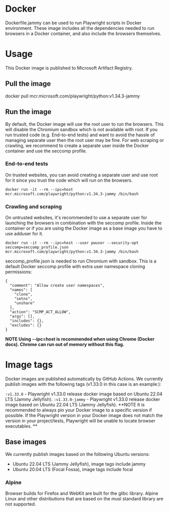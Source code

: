 Docker
=======
Dockerfile.jammy can be used to run Playwright scripts in Docker environment. These image includes all the dependencies needed to run browsers in a Docker container, and also include the browsers themselves.

# Usage
This Docker image is published to Microsoft Artifact Registry.

## Pull the image
docker pull mcr.microsoft.com/playwright/python:v1.34.3-jammy

## Run the image
By default, the Docker image will use the root user to run the browsers. This will disable the Chromium sandbox which is not available with root. If you run trusted code (e.g. End-to-end tests) and want to avoid the hassle of managing separate user then the root user may be fine. For web scraping or crawling, we recommend to create a separate user inside the Docker container and use the seccomp profile.

### End-to-end tests
On trusted websites, you can avoid creating a separate user and use root for it since you trust the code which will run on the browsers.

```docker run -it --rm --ipc=host mcr.microsoft.com/playwright/python:v1.34.3-jammy /bin/bash```

### Crawling and scraping
On untrusted websites, it's recommended to use a separate user for launching the browsers in combination with the seccomp profile. Inside the container or if you are using the Docker image as a base image you have to use adduser for it.
```
docker run -it --rm --ipc=host --user pwuser --security-opt seccomp=seccomp_profile.json mcr.microsoft.com/playwright/python:v1.34.3-jammy /bin/bash
```

seccomp_profile.json is needed to run Chromium with sandbox. This is a default Docker seccomp profile with extra user namespace cloning permissions:
```
{
  "comment": "Allow create user namespaces",
  "names": [
    "clone",
    "setns",
    "unshare"
  ],
  "action": "SCMP_ACT_ALLOW",
  "args": [],
  "includes": {},
  "excludes": {}
}
```

**NOTE
Using --ipc=host is recommended when using Chrome (Docker docs). Chrome can run out of memory without this flag.**


# Image tags

Docker images are published automatically by GitHub Actions. We currently publish images with the following tags (v1.33.0 in this case is an example:):

`:v1.33.0` - Playwright v1.33.0 release docker image based on Ubuntu 22.04 LTS (Jammy Jellyfish).
`:v1.33.0-jammy` - Playwright v1.33.0 release docker image based on Ubuntu 22.04 LTS (Jammy Jellyfish).
**NOTE
It is recommended to always pin your Docker image to a specific version if possible. If the Playwright version in your Docker image does not match the version in your project/tests, Playwright will be unable to locate browser executables.
**
## Base images
We currently publish images based on the following Ubuntu versions:

- Ubuntu 22.04 LTS (Jammy Jellyfish), image tags include jammy
- Ubuntu 20.04 LTS (Focal Fossa), image tags include focal
### Alpine
Browser builds for Firefox and WebKit are built for the glibc library. Alpine Linux and other distributions that are based on the musl standard library are not supported.
